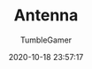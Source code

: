 ---
title: Antenna
author:
  - TumbleGamer
description: 3D Web-based peer to peer voice chat
date: 2020-10-18 23:57:17
buttons:
  - name: Install
    href: https://github.com/tumble1999/antenna/raw/master/Antenna.user.js
  - type: 1
    name: Test
    href: https://tumble1999.github.io/antenna
  - type: 1
    name: Source
    href: https://github.com/tumble1999/antenna
userscript: true
require:
  - bcmacro-api
customData:
  bcmacro-api: required
  popper: required
  cardboard: required
---